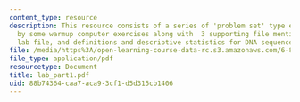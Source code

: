 ```yaml
---
content_type: resource
description: This resource consists of a series of 'problem set' type exercises followed
  by some warmup computer exercises along with  3 supporting file mentioned in the
  lab file, and definitions and descriptive statistics for DNA sequences.
file: /media/https%3A/open-learning-course-data-rc.s3.amazonaws.com/6-877j-computational-evolutionary-biology-fall-2005/88b74364caa7aca93cf1d5d315cb1406_lab_part1.pdf
file_type: application/pdf
resourcetype: Document
title: lab_part1.pdf
uid: 88b74364-caa7-aca9-3cf1-d5d315cb1406
---
```

